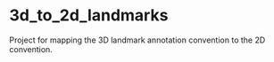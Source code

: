 # 3d_to_2d_landmarks
Project for mapping the 3D landmark annotation convention to the 2D convention.
